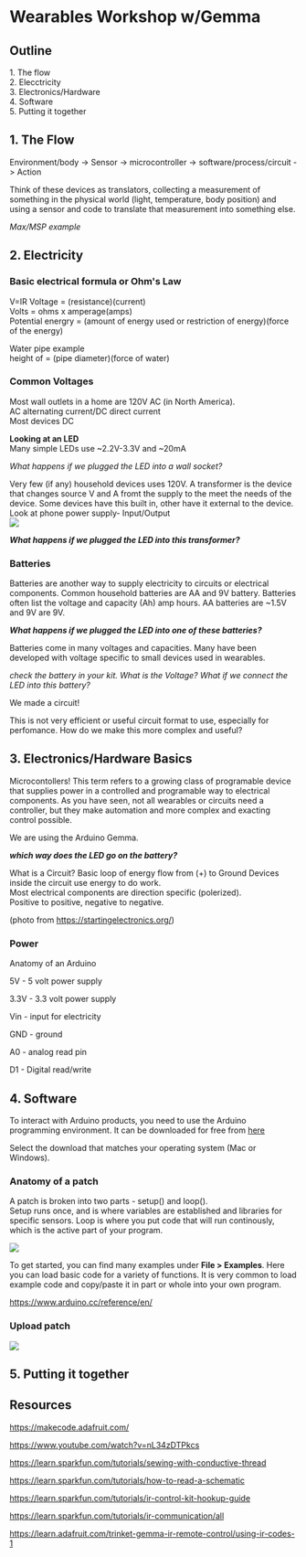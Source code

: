 <H1>Wearables Workshop w/Gemma</H1>

<h2>Outline</h2>
1. The flow <br>
2. Elecctricity <br>
3. Electronics/Hardware <br>
4. Software <br>
5. Putting it together <br>

<h2>1. The Flow</h2>

Environment/body -> Sensor -> microcontroller -> software/process/circuit -> Action<p>
Think of these devices as translators, collecting a measurement of something in the physical world (light, temperature, body position) and using a sensor and code to translate that measurement into something else.
  
  *Max/MSP example*

<h2>2. Electricity</h2>

<h3>Basic electrical formula or Ohm's Law</h3>
V=IR 
Voltage = (resistance)(current) <br>
Volts = ohms x amperage(amps) <br>
Potential energry = (amount of energy used or restriction of energy)(force of the energy)<p>

Water pipe example <br>
height of  = (pipe diameter)(force of water)<br>

<h3>Common Voltages</h3>
Most wall outlets in a home are 120V AC (in North America).<br>
AC alternating current/DC direct current<br>
Most devices DC <p>

<b>Looking at an LED</b><br>
Many simple LEDs use ~2.2V-3.3V and ~20mA<br>

*What happens if we plugged the LED into a wall socket?*

Very few (if any) household devices uses 120V. A transformer is the device that changes source V and A fromt the supply to the meet the needs of the device. Some devices have this built in, other have it external to the device.<br>
Look at phone power supply- Input/Output <br>
<img src="images\powerAdp.png"> <br>

<b>*What happens if we plugged the LED into this transformer?*</b>

<h3>Batteries</h3>

Batteries are another way to supply electricity to circuits or electrical components. Common household batteries are AA and 9V battery. Batteries often list the voltage and capacity (Ah) amp hours. AA batteries are ~1.5V and 9V are 9V.<br>

<b>*What happens if we plugged the LED into one of these batteries?*</b> <br>

Batteries come in many voltages and capacities. Many have been developed with voltage specific to small devices used in wearables.

*check the battery in your kit. What is the Voltage? What if we connect the LED into this battery?* <p>
  
We made a circuit!<p>
  
This is not very efficient or useful circuit format to use, especially for perfomance. How do we make this more complex and useful?<p>


<h2>3. Electronics/Hardware Basics</h2>

Microcontollers! This term refers to a growing class of programable device that supplies power in a controlled and programable way to electrical components. As you have seen, not all wearables or circuits need a controller, but they make automation and more complex and exacting control possible.<p>
  
We are using the Arduino Gemma.

<b>*which way does the LED go on the battery?*</b>

What is a Circuit? Basic loop of energy flow from (+) to Ground
Devices inside the circuit use energy to do work.<br>
Most electrical components are direction specific (polerized).<br>
Positive to positive, negative to negative.<br>


(photo from https://startingelectronics.org/)

<h3>Power</h3>


Anatomy of an Arduino <p>
5V - 5 volt power supply<p>
3.3V - 3.3 volt power supply<p>
Vin - input for electricity<p>
GND - ground<p>
A0 - analog read pin<p>
D1 - Digital read/write<p>
  
<h2>4. Software</h2>  
To interact with Arduino products, you need to use the Arduino programming environment. It can be downloaded for free from
<a href="https://www.arduino.cc/en/Main/Software" target="_blank">here<a> <P>

Select the download that matches your operating system (Mac or Windows).

<h3>Anatomy of a patch</h3>
A patch is broken into two parts - setup() and loop().<br>
Setup runs once, and is where variables are established and libraries for specific sensors. Loop is where you put code that will run continously, which is the active part of your program.

<img src="images\blankpatch.png"> <br>

To get started, you can find many examples under <b>File > Examples</b>. Here you can load basic code for a variety of functions. It is very common to load example code and copy/paste it in part or whole into your own program.<p>


https://www.arduino.cc/reference/en/


<h3>Upload patch</h3>
<img src="images\selectGemma.png">

<h2>5. Putting it together</h2>  

<h2>Resources</h2>

https://makecode.adafruit.com/<p>
https://www.youtube.com/watch?v=nL34zDTPkcs<p>
https://learn.sparkfun.com/tutorials/sewing-with-conductive-thread<p>
https://learn.sparkfun.com/tutorials/how-to-read-a-schematic<p>
https://learn.sparkfun.com/tutorials/ir-control-kit-hookup-guide<p>
https://learn.sparkfun.com/tutorials/ir-communication/all<p>
https://learn.adafruit.com/trinket-gemma-ir-remote-control/using-ir-codes-1
